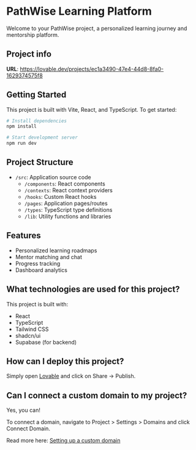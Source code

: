 
# PathWise Learning Platform

Welcome to your PathWise project, a personalized learning journey and mentorship platform.

## Project info

**URL**: https://lovable.dev/projects/ec1a3490-47e4-44d8-8fa0-1629374575f8

## Getting Started

This project is built with Vite, React, and TypeScript. To get started:

```bash
# Install dependencies
npm install

# Start development server
npm run dev
```

## Project Structure

- `/src`: Application source code
  - `/components`: React components
  - `/contexts`: React context providers
  - `/hooks`: Custom React hooks
  - `/pages`: Application pages/routes
  - `/types`: TypeScript type definitions
  - `/lib`: Utility functions and libraries

## Features

- Personalized learning roadmaps
- Mentor matching and chat
- Progress tracking
- Dashboard analytics

## What technologies are used for this project?

This project is built with:

- React
- TypeScript
- Tailwind CSS
- shadcn/ui
- Supabase (for backend)

## How can I deploy this project?

Simply open [Lovable](https://lovable.dev/projects/ec1a3490-47e4-44d8-8fa0-1629374575f8) and click on Share -> Publish.

## Can I connect a custom domain to my project?

Yes, you can!

To connect a domain, navigate to Project > Settings > Domains and click Connect Domain.

Read more here: [Setting up a custom domain](https://docs.lovable.dev/tips-tricks/custom-domain#step-by-step-guide)
